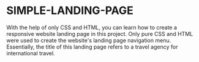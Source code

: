 # SIMPLE-LANDING-PAGE
With the help of only CSS and HTML, you can learn how to create a responsive website landing page in this project. Only pure CSS and HTML were used to create the website's landing page navigation menu. Essentially, the title of this landing page refers to a travel agency for international travel.
